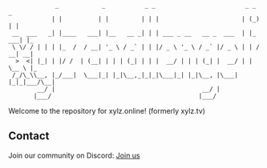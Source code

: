 ```
             _            _           _ _                         _ _     _   
            | |          | |         | | |                       | (_)   | |  
 __  ___   _| |____   ___| |__   __ _| | | ___ _ __   __ _  ___  | |_ ___| |_ 
 \ \/ / | | | |_  /  / __| '_ \ / _` | | |/ _ \ '_ \ / _` |/ _ \ | | / __| __|
  >  <| |_| | |/ /  | (__| | | | (_| | | |  __/ | | | (_| |  __/ | | \__ \ |_ 
 /_/\_\\__, |_/___|  \___|_| |_|\__,_|_|_|\___|_| |_|\__, |\___| |_|_|___/\__|
        __/ |                                         __/ |                   
       |___/                                         |___/                    
```

Welcome to the repository for xylz.online! (formerly xylz.tv)

## Contact

Join our community on Discord: [Join us](https://discord.gg/HMjWaGh)
